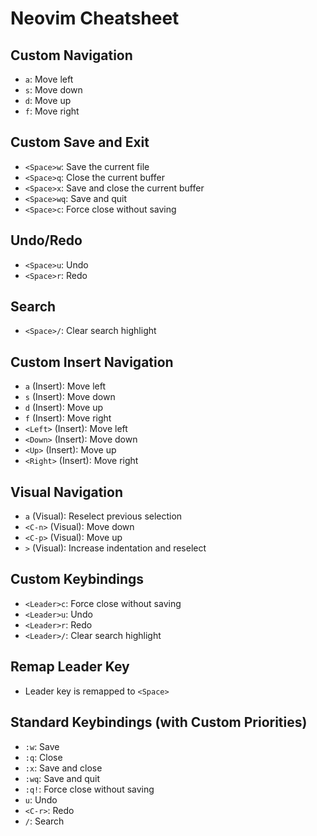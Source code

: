 # Neovim Cheatsheet

## Custom Navigation

- `a`: Move left
- `s`: Move down
- `d`: Move up
- `f`: Move right

## Custom Save and Exit

- `<Space>w`: Save the current file
- `<Space>q`: Close the current buffer
- `<Space>x`: Save and close the current buffer
- `<Space>wq`: Save and quit
- `<Space>c`: Force close without saving

## Undo/Redo

- `<Space>u`: Undo
- `<Space>r`: Redo

## Search

- `<Space>/`: Clear search highlight

## Custom Insert Navigation

- `a` (Insert): Move left
- `s` (Insert): Move down
- `d` (Insert): Move up
- `f` (Insert): Move right
- `<Left>` (Insert): Move left
- `<Down>` (Insert): Move down
- `<Up>` (Insert): Move up
- `<Right>` (Insert): Move right

## Visual Navigation

- `a` (Visual): Reselect previous selection
- `<C-n>` (Visual): Move down
- `<C-p>` (Visual): Move up
- `>` (Visual): Increase indentation and reselect

## Custom Keybindings

- `<Leader>c`: Force close without saving
- `<Leader>u`: Undo
- `<Leader>r`: Redo
- `<Leader>/`: Clear search highlight

## Remap Leader Key

- Leader key is remapped to `<Space>`

## Standard Keybindings (with Custom Priorities)

- `:w`: Save
- `:q`: Close
- `:x`: Save and close
- `:wq`: Save and quit
- `:q!`: Force close without saving
- `u`: Undo
- `<C-r>`: Redo
- `/`: Search
